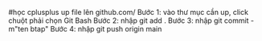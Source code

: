 #học cplusplus
up file lên github.com/
Bước 1: vào thư mục cần up, click chuột phải chọn Git Bash
Bước 2: nhập git add .
Bước 3: nhập git commit -m"ten btap"
Bước 4: nhập git push origin main
